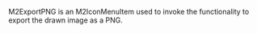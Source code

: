 M2ExportPNG is an M2IconMenuItem used to invoke the functionality to export the drawn image as a PNG.